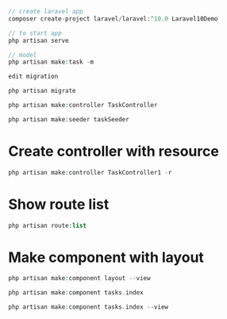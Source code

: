 ```php
// create laravel app
composer create-project laravel/laravel:^10.0 Laravel10Demo

// to start app
php artisan serve

// model
php artisan make:task -m 

edit migration

php artisan migrate

php artisan make:controller TaskController

php artisan make:seeder taskSeeder


```

# Create controller with resource
```php
php artisan make:controller TaskController1 -r

```

# Show route list
```php
php artisan route:list
```


# Make component with layout
```php
php artisan make:component layout --view

php artisan make:component tasks.index

php artisan make:component tasks.index --view

